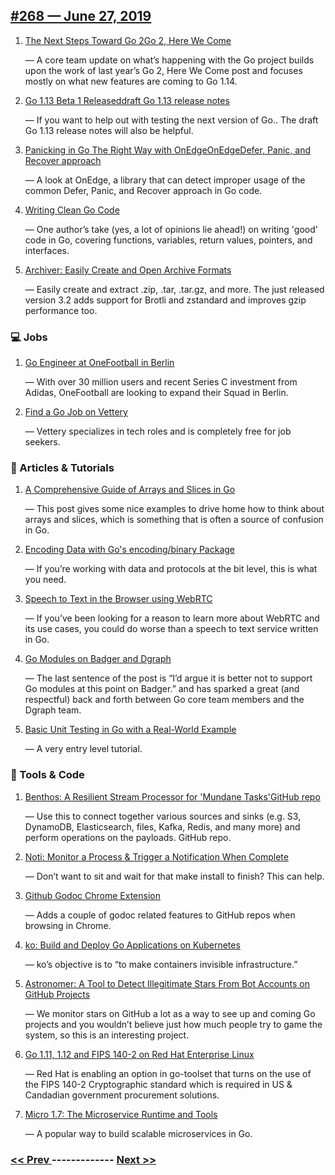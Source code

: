 ## [#268 — June 27, 2019](https://golangweekly.com/issues/268)

1. [The Next Steps Toward Go 2Go 2, Here We Come](https://golangweekly.com/link/66010/web)

     — A core team update on what’s happening with the Go project builds upon the work of last year’s Go 2, Here We Come post and focuses mostly on what new features are coming to Go 1.14.
1. [Go 1.13 Beta 1 Releaseddraft Go 1.13 release notes](https://golangweekly.com/link/66018/web)

     — If you want to help out with testing the next version of Go.. The draft Go 1.13 release notes will also be helpful.
1. [Panicking in Go The Right Way with OnEdgeOnEdgeDefer, Panic, and Recover approach](https://golangweekly.com/link/66014/web)

     — A look at OnEdge, a library that can detect improper usage of the common Defer, Panic, and Recover approach in Go code.
1. [Writing Clean Go Code](https://golangweekly.com/link/66012/web)

     — One author’s take (yes, a lot of opinions lie ahead!) on writing 'good' code in Go, covering functions, variables, return values, pointers, and interfaces.
1. [Archiver: Easily Create and Open Archive Formats](https://golangweekly.com/link/66017/web)

     — Easily create and extract .zip, .tar, .tar.gz, and more. The just released version 3.2 adds support for Brotli and zstandard and improves gzip performance too.
### 💻 Jobs

1. [Go Engineer at OneFootball in Berlin](https://golangweekly.com/link/66019/web)

     — With over 30 million users and recent Series C investment from Adidas, OneFootball are looking to expand their Squad in Berlin.
1. [Find a Go Job on Vettery](https://golangweekly.com/link/66020/web)

     — Vettery specializes in tech roles and is completely free for job seekers.
### 📘 Articles & Tutorials

1. [A Comprehensive Guide of Arrays and Slices in Go](https://golangweekly.com/link/66021/web)

     — This post gives some nice examples to drive home how to think about arrays and slices, which is something that is often a source of confusion in Go.
1. [Encoding Data with Go's encoding/binary Package](https://golangweekly.com/link/66022/web)

     — If you’re working with data and protocols at the bit level, this is what you need.
1. [Speech to Text in the Browser using WebRTC](https://golangweekly.com/link/66024/web)

     — If you’ve been looking for a reason to learn more about WebRTC and its use cases, you could do worse than a speech to text service written in Go.
1. [Go Modules on Badger and Dgraph](https://golangweekly.com/link/66025/web)

     — The last sentence of the post is “I’d argue it is better not to support Go modules at this point on Badger.” and has sparked a great (and respectful) back and forth between Go core team members and the Dgraph team.
1. [Basic Unit Testing in Go with a Real-World Example](https://golangweekly.com/link/66026/web)

     — A very entry level tutorial.
### 🔧 Tools & Code

1. [Benthos: A Resilient Stream Processor for 'Mundane Tasks'GitHub repo](https://golangweekly.com/link/66027/web)

     — Use this to connect together various sources and sinks (e.g. S3, DynamoDB, Elasticsearch, files, Kafka, Redis, and many more) and perform operations on the payloads. GitHub repo.
1. [Noti: Monitor a Process & Trigger a Notification When Complete](https://golangweekly.com/link/66029/web)

     — Don’t want to sit and wait for that make install to finish? This can help.
1. [Github Godoc Chrome Extension](https://golangweekly.com/link/66030/web)

     — Adds a couple of godoc related features to GitHub repos when browsing in Chrome.
1. [ko: Build and Deploy Go Applications on Kubernetes](https://golangweekly.com/link/66038/web)

     — ko’s objective is to “to make containers invisible infrastructure.”
1. [Astronomer: A Tool to Detect Illegitimate Stars From Bot Accounts on GitHub Projects](https://golangweekly.com/link/66032/web)

     — We monitor stars on GitHub a lot as a way to see up and coming Go projects and you wouldn’t believe just how much people try to game the system, so this is an interesting project.
1. [Go 1.11, 1.12 and FIPS 140-2 on Red Hat Enterprise Linux](https://golangweekly.com/link/66033/web)

     — Red Hat is enabling an option in go-toolset that turns on the use of the FIPS 140-2 Cryptographic standard which is required in US & Candadian government procurement solutions.
1. [Micro 1.7: The Microservice Runtime and Tools](https://golangweekly.com/link/66034/web)

     — A popular way to build scalable microservices in Go.

### [ << Prev ](golangweekly-267.md) ------------- [ Next >> ](golangweekly-269.md)